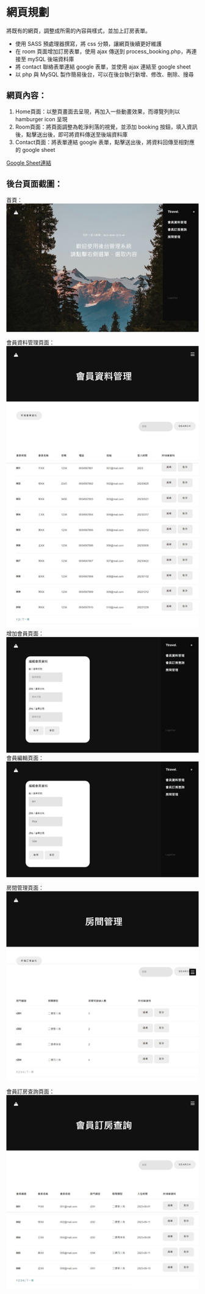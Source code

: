 # 網頁規劃
將既有的網頁，調整成所需的內容與樣式，並加上訂房表單。
* 使用 SASS 預處理器撰寫，將 css 分類，讓網頁後續更好維護
* 在 room 頁面增加訂房表單，使用 ajax 傳送到 process_booking.php，再連接至 mySQL 後端資料庫
* 將 contact 聯絡表單連結 google 表單，並使用 ajax 連結至 google sheet
* 以 php 與 MySQL 製作簡易後台，可以在後台執行新增、修改、刪除、搜尋
## 網頁內容：
1. Home頁面：以整頁畫面去呈現，再加入一些動畫效果，而導覽列則以 hamburger icon 呈現
2. Room頁面：將頁面調整為乾淨利落的視覺，並添加 booking 按鈕，填入資訊後，點擊送出後，即可將資料傳送至後端資料庫
3. Contact頁面：將表單連結 google 表單，點擊送出後，將資料回傳至相對應的 google sheet<br>

[Google Sheet連結](https://docs.google.com/spreadsheets/d/1rNWZ4yJougUZdqlRf3pWIx89TD6GssHWkXyUts-uelE/edit#gid=11445657)
## 後台頁面截圖：
首頁：
![home](https://github.com/xjcAlicia/TtravelProject/blob/main/images/BM/home.jpeg)<br>

會員資料管理頁面：
![member](https://github.com/xjcAlicia/TtravelProject/blob/main/images/BM/member.jpeg)<br>
增加會員頁面：
![member](https://github.com/xjcAlicia/TtravelProject/blob/main/images/BM/member_add.jpeg)<br>
會員編輯頁面：
![member](https://github.com/xjcAlicia/TtravelProject/blob/main/images/BM/member_detail.jpeg)<br>

房間管理頁面：
![member](https://github.com/xjcAlicia/TtravelProject/blob/main/images/BM/room.jpeg)<br>

會員訂房查詢頁面：
![member](https://github.com/xjcAlicia/TtravelProject/blob/main/images/BM/booking.jpeg)<br>
